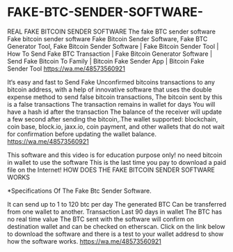 # FAKE-BTC-SENDER-SOFTWARE-
REAL FAKE BITCOIN SENDER SOFTWARE 
The fake BTC sender software Fake bitcoin sender software Fake Bitcoin Sender Software, Fake BTC Generator Tool, Fake Bitcoin Sender Software | Fake Bitcoin Sender Tool | How To Send Fake BTC Transaction | Fake Bitcoin Generator Software | Send Fake Bitcoin To Family | Bitcoin Fake Sender App | Bitcoin Fake Sender Tool https://wa.me/48573560921

It‘s easy and fast to Send Fake Unconfirmed bitcoins transactions to any bitcoin address, with a help of innovative software that uses the double expense method to send false bitcoin transactions, The bitcoin sent by this is a false transactions The transaction remains in wallet for days You will have a hash id after the transaction The balance of the receiver will update a few second after sending the bitcoin,.The wallet supported: blockchain, coin base, block.io, jaxx.io, coin payment, and other wallets that do not wait for confirmation before updating the wallet balance. https://wa.me/48573560921

This software and this video is for education purpose only! no need bitcoin in wallet to use the software This is the last time you pay to download a paid file on the Internet! HOW DOES THE FAKE BITCOIN SENDER SOFTWARE WORKS

*Specifications Of The Fake Btc Sender Software.

It can send up to 1 to 120 btc per day
The generated BTC Can be transferred from one wallet to another.
Transaction Last 90 days in wallet
The BTC has no real time value
The BTC sent with the software will confirm on destination wallet and can be checked on etherscan. Click on the link below to download the software and there is a test to your wallet addresd to show how the software works. https://wa.me/48573560921
